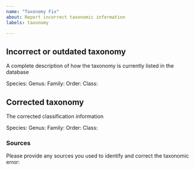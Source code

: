 ```yaml
---
name: "Taxonomy Fix"
about: Report incorrect taxonomic information
labels: taxonomy

---
```


## Incorrect or outdated taxonomy
A complete description of how the taxonomy is currently listed in the database

Species: 
Genus:
Family:
Order:
Class:

## Corrected taxonomy
The corrected classification information

Species: 
Genus:
Family:
Order:
Class:

### Sources
Please provide any sources you used to identify and correct the taxonomic error:



